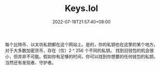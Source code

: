 ﻿---
weight: 
title: "Keys.lol"
description: "每个比特币、以太坊私钥都在这个网站上"
date: 2022-07-18T21:57:40+08:00
lastmod: 2022-07-18T16:45:40+08:00
draft: false
authors: ["浮尘"]
featuredImage: "keys-lol.jpg"
link: "https://keys.lol/"
tags: ["数据分析","Keys.lol"]
categories: ["navigation"]
navigation: ["数据分析"]
lightgallery: true
toc: true
pinned: false
recommend: false
recommend1: false
---
每个比特币、以太坊私钥都在这个网站上。是的，你的私钥也在这里的某个地方。对于大多数加密货币，存在（仅）2 ^ 256 个不同的私钥。 找到旧钱包的机会很小，但并非不可能。假如你有足够的时间，你可以找到你想要的任何钱包的私钥，当然还有发现者、守护者。
